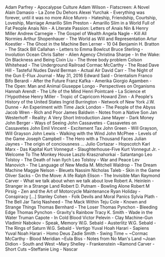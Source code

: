  Adam Parfrey - Apocalypse Culture
 Adam Wilson - Flatscreen: A Novel
 Alain Damasio - La Zone Du Dehors
 Alexei Yurchak - Everything was forever, until it was no more
 Alice Munro - Hateship, Friendship, Courtship, Loveship, Marriage
 Amarillo Slim Preston - Amarillo Slim in a World Full of Fat People
 Anais Nin - A Literate Passion: Letters of Anais Nin & Henry Miller
 Andrew Carnegie - The Gospel of Wealth
 Angela Nagle - Kill All Normies
 Arthur Shopenhauer - The World as Will and Representation
 Artur Koestler - The Ghost in the Machine
 Ben Lerner - 10 04
 Benjamin H. Bratton - The Stack
 Bill Callahan - Letters to Emma Bowlcut
 Bruce Sterling - Involution Ocean
 Chris Salter - Alien Agency
 Christina Sharpe - In the Wake: On Blackness and Being
 Cixin Liu - The three body problem
 Colson Whitehead - The Underground Railroad
 Cormac McCarthy - The Road
 Dave Hill - Tasteful Nudes
 David Berman - Actual Air
 David Carr - The Night of the Gun
 E-Flux Journal - May 31, 2016
 Edward Said - Orientalism
 Franco Bifo Berardi - After the Future
 Franz Kafka - Amerika
 Giorgio Agamben - The Open: Man and Animal
 Giuseppe Longo - Perspectives on Organisms
 Hannah Arendt - The Life of the Mind
 Henri Pointcaré - La Science et l'Hypothèse
 Henry Miller - Tropic of Capricorn
 Howard Zinn - A People's History of the United States
 Ingrid Burrington - Network of New York
 J.W. Dunne - An Experiment with Time
 Jack London - The People of the Abyss
 Jacob Wren - Rich and Poor
 James Baldwin - Notes from a Native Son
 Jan Westerhoff - Reality: A Very Short Introduction
 Jane Mayer - Dark Money
 John Berger - Ways of Seeing
 John Cassavetes - Cassavetes on Cassavetes
 John Emil Vincent - Excitement Tax
 John Green - Will Grayson, Will Grayson
 John Lewis - Walking with the Wind
 John McPhee - Levels of the Game
 Joseph Campbell - The Hero with a Thousand Faces
 Julian Jaynes - The origin of conciousness ...
 Julio Cortazar - Hopscotch
 Karl Marx - Das Kapital
 Kurt Vonnegut - Slaughterhouse-Five
 Kurt Vonnegut Jr. - Welcome To The Monkey House
 Laszlo Krasznahorkai - Satantango
 Leo Tolstoy - The Death of Ivan Ilych
 Leo Tolstoy - War and Peace
 Lev Manovich - The Language of New Media
 M. Mitchell Waldrop - The Dream Machine
 Maggie Nelson - Bleuets
 Nassim Nicholas Taleb - Skin in the Game
 Oliver Sacks - On the Move: A life
 Ralph Elison - The Invisible Man
 Raymond Carver - What we talk about when we talk about love
 Robert A. Heinlein - Stranger in a Strange Land
 Robert D. Putnam - Bowling Alone
 Robert M Pirsig - Zen and the Art of Motorcycle Maintenance
 Ryan Holiday - Conspiracy [...]
 Stanley Cohen - Folk Devils and Moral Panics
 Sylvia Plath - The Bell Jar
 Tariq Nasheed - The Mack Within
 Teju Cole - Known and Strange Things
 Thomas Bernhard - The Loser
 Thomas Pynchon - Bleeding Edge
 Thomas Pynchon - Gravity's Rainbow
 Tracy K. Smith - Wade in the Water
 Truman Capote - In Cold Blood
 Victor Pelevin - Clay Machine-Gun
 Vladimir Nabokov - Speak, Memory
 W.G. Sebald - Austerlitz
 W.G. Sebald - The Rings of Saturn
 W.G. Sebald - Vertigo
 Yuval Hoah Harari - Sapiens
 Yuval Noah Harari - Homo Deus
 Zadie Smith - Swing Time
 ~
 ~Cormac McCarthy - Blood Meridian
 ~Eula Biss - Notes from No Man's Land
 ~Joan Didion - South and West
 ~Mary Shelley - Frankenstein
 ~Ramond Carver - Short Cuts
 ~Steffanie Ling - Nascar

